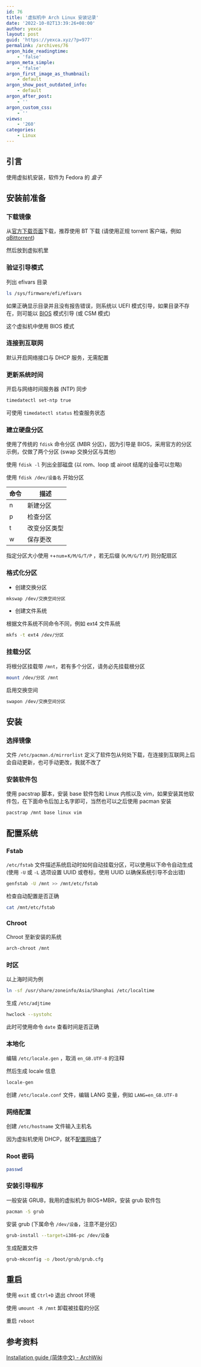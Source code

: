 ```yaml
---
id: 76
title: '虚拟机中 Arch Linux 安装记录'
date: '2022-10-02T13:39:26+08:00'
author: yexca
layout: post
guid: 'https://yexca.xyz/?p=977'
permalink: /archives/76
argon_hide_readingtime:
    - 'false'
argon_meta_simple:
    - 'false'
argon_first_image_as_thumbnail:
    - default
argon_show_post_outdated_info:
    - default
argon_after_post:
    - ''
argon_custom_css:
    - ''
views:
    - '260'
categories:
    - Linux
---
```


## 引言

使用虚拟机安装，软件为 Fedora 的 *盒子*

## 安装前准备

### 下载镜像

从[官方下载页面](https://archlinux.org/download/)下载，推荐使用 BT 下载 (请使用正规 torrent 客户端，例如 [qBittorrent](https://www.qbittorrent.org/))

然后放到虚拟机里

### 验证引导模式

列出 efivars 目录

```bash
ls /sys/firmware/efi/efivars
```

如果正确显示目录并且没有报告错误，则系统以 UEFI 模式引导，如果目录不存在，则可能以 [BIOS](https://zh.wikipedia.org/wiki/BIOS) 模式引导 (或 CSM 模式)

这个虚拟机中使用 BIOS 模式

### 连接到互联网

默认开启网络接口与 DHCP 服务，无需配置

### 更新系统时间

开启与网络时间服务器 (NTP) 同步

```bash
timedatectl set-ntp true
```

可使用 `timedatectl status` 检查服务状态

### 建立硬盘分区

使用了传统的 `fdisk` 命令分区 (MBR 分区)，因为引导是 BIOS，采用官方的分区示例，仅做了两个分区 (swap 交换分区与其他)

使用 `fdisk -l` 列出全部磁盘 (以 rom、loop 或 airoot 结尾的设备可以忽略)

使用 `fdisk /dev/设备名` 开始分区

| 命令 | 描述         |
| ---- | ------------ |
| n    | 新建分区     |
| p    | 检查分区     |
| t    | 改变分区类型 |
| w    | 保存更改     |

指定分区大小使用 `+`+`num`+`K/M/G/T/P` ，若无后缀 (`K/M/G/T/P`) 则分配扇区

### 格式化分区

* 创建交换分区

```bash
mkswap /dev/交换空间分区
```

* 创建文件系统

根据文件系统不同命令不同，例如 ext4 文件系统

```bash
mkfs -t ext4 /dev/分区
```

### 挂载分区

将根分区挂载带 `/mnt`，若有多个分区，请务必先挂载根分区

```bash
mount /dev/分区 /mnt
```

启用交换空间

```bash
swapon /dev/交换空间分区
```

## 安装

### 选择镜像

文件 `/etc/pacman.d/mirrorlist` 定义了软件包从何处下载，在连接到互联网上后会自动更新，也可手动更改，我就不改了

### 安装软件包

使用 pacstrap 脚本，安装 base 软件包和 Linux 内核以及 vim，如果安装其他软件包，在下面命令后加上名字即可，当然也可以之后使用 pacman 安装

```bash
pacstrap /mnt base linux vim
```

## 配置系统

### Fstab

`/etc/fstab` 文件描述系统启动时如何自动挂载分区，可以使用以下命令自动生成 (使用 `-U` 或 `-L` 选项设置 UUID 或卷标，使用 UUID 以确保系统引导不会出错)

```bash
genfstab -U /mnt >> /mnt/etc/fstab
```

检查自动配置是否正确

```bash
cat /mnt/etc/fstab
```

### Chroot

Chroot 至新安装的系统

```bash
arch-chroot /mnt
```

### 时区

以上海时间为例

```bash
ln -sf /usr/share/zoneinfo/Asia/Shanghai /etc/localtime
```

生成 `/etc/adjtime`

```bash
hwclock --systohc
```

此时可使用命令 `date` 查看时间是否正确

### 本地化

编辑 `/etc/locale.gen` ，取消 `en_GB.UTF-8` 的注释

然后生成 locale 信息

```bash
locale-gen
```

创建 `/etc/locale.conf` 文件，编辑 LANG 变量，例如 `LANG=en_GB.UTF-8`

### 网络配置

创建 `/etc/hostname` 文件输入主机名

因为虚拟机使用 DHCP，就不[配置网络](https://wiki.archlinux.org/title/%E7%BD%91%E7%BB%9C%E9%85%8D%E7%BD%AE)了

### Root 密码

```bash
passwd
```

### 安装引导程序

一般安装 GRUB，我用的虚拟机为 BIOS+MBR，安装 grub 软件包

```bash
pacman -S grub
```

安装 grub (下属命令 `/dev/设备`，注意不是分区)

```bash
grub-install --target=i386-pc /dev/设备
```

生成配置文件

```bash
grub-mkconfig -o /boot/grub/grub.cfg
```

## 重启

使用 `exit` 或 `Ctrl+D` 退出 chroot 环境

使用 `umount -R /mnt` 卸载被挂载的分区

重启 `reboot`

## 参考资料

[Installation guide (简体中文) - ArchWiki](https://wiki.archlinux.org/title/Installation_guide_(%E7%AE%80%E4%BD%93%E4%B8%AD%E6%96%87))